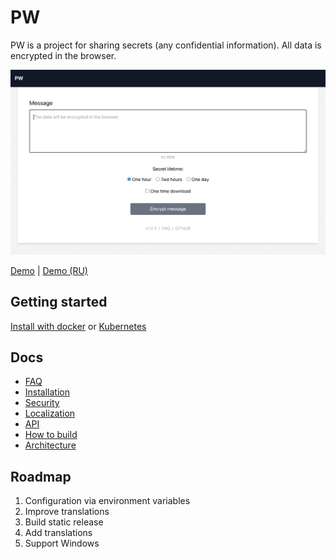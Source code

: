 # PW

PW is a project for sharing secrets (any confidential information). All data is encrypted in the browser.

![Screenshot of PW application for sharing secrets](pw-screenshot.png)

[Demo](https://pw.tinyops.ru) | [Demo (RU)](https://pw-ru.tinyops.ru)

## Getting started

[Install with docker](docs/install/DOCKER.md) or [Kubernetes](docs/install/KUBERNETES.md)

## Docs

- [FAQ](docs/FAQ.md)
- [Installation](docs/install/INSTALL.md)
- [Security](docs/SECURITY.md)
- [Localization](docs/LOCALE.md)
- [API](docs/API.md)
- [How to build](docs/BUILD.md)
- [Architecture](docs/ARCHITECTURE.md)

## Roadmap

1. Configuration via environment variables
2. Improve translations
3. Build static release
4. Add translations
5. Support Windows
